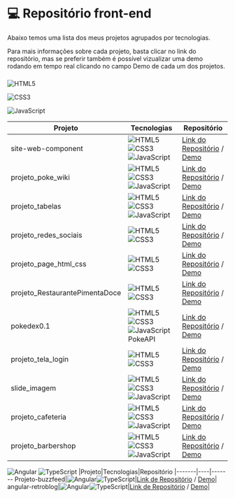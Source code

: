 
# 💻  Repositório front-end


Abaixo temos uma lista dos meus projetos agrupados por tecnologias.

Para mais informações sobre cada projeto, basta clicar no link do repositório, mas se preferir também é possível vizualizar uma demo rodando em tempo real clicando no campo Demo de cada um dos projetos.

### 
![HTML5](https://img.shields.io/badge/HTML5-E34F26?style=for-the-badge&logo=html5&logoColor=white)

![CSS3](https://img.shields.io/badge/CSS3-1572B6?style=for-the-badge&logo=css3&logoColor=white)

![JavaScript](https://img.shields.io/badge/JavaScript-F7DF1E?style=for-the-badge&logo=javascript&logoColor=black)

|Projeto|Tecnologias|Repositório
|-----|-----|-----
site-web-component|![HTML5](https://img.shields.io/badge/HTML5-E34F26?style=for-the-badge&logo=html5&logoColor=white)![CSS3](https://img.shields.io/badge/CSS3-1572B6?style=for-the-badge&logo=css3&logoColor=white)![JavaScript](https://img.shields.io/badge/JavaScript-F7DF1E?style=for-the-badge&logo=javascript&logoColor=black)|[Link do Repositório](https://github.com/Diogo010101/site-web-component) / [Demo](https://diogo010101.github.io/site-web-component/)|
projeto_poke_wiki|![HTML5](https://img.shields.io/badge/HTML5-E34F26?style=for-the-badge&logo=html5&logoColor=white)![CSS3](https://img.shields.io/badge/CSS3-1572B6?style=for-the-badge&logo=css3&logoColor=white)![JavaScript](https://img.shields.io/badge/JavaScript-F7DF1E?style=for-the-badge&logo=javascript&logoColor=black)|[Link do Repositório](https://github.com/Diogo010101/projeto_poke_wiki) / [Demo](https://diogo010101.github.io/projeto_poke_wiki/)|
projeto_tabelas|![HTML5](https://img.shields.io/badge/HTML5-E34F26?style=for-the-badge&logo=html5&logoColor=white)![CSS3](https://img.shields.io/badge/CSS3-1572B6?style=for-the-badge&logo=css3&logoColor=white)![JavaScript](https://img.shields.io/badge/JavaScript-F7DF1E?style=for-the-badge&logo=javascript&logoColor=black)|[Link do Repositório](https://github.com/Diogo010101/projeto_tabelas) / [Demo](https://diogo010101.github.io/projeto_tabelas/)|
projeto_redes_sociais|![HTML5](https://img.shields.io/badge/HTML5-E34F26?style=for-the-badge&logo=html5&logoColor=white)![CSS3](https://img.shields.io/badge/CSS3-1572B6?style=for-the-badge&logo=css3&logoColor=white)|[Link do Repositório](https://github.com/Diogo010101/projeto_redes_sociais) / [Demo](https://diogo010101.github.io/projeto_redes_sociais/)|
projeto_page_html_css|![HTML5](https://img.shields.io/badge/HTML5-E34F26?style=for-the-badge&logo=html5&logoColor=white)![CSS3](https://img.shields.io/badge/CSS3-1572B6?style=for-the-badge&logo=css3&logoColor=white)|[Link do Repositório](https://github.com/Diogo010101/projeto_page_html_css) / [Demo](https://diogo010101.github.io/projeto_page_html_css/)|
projeto_RestaurantePimentaDoce|![HTML5](https://img.shields.io/badge/HTML5-E34F26?style=for-the-badge&logo=html5&logoColor=white)![CSS3](https://img.shields.io/badge/CSS3-1572B6?style=for-the-badge&logo=css3&logoColor=white)|[Link do Repositório](https://github.com/Diogo010101/projeto_RestaurantePimentaDoce) / [Demo](https://diogo010101.github.io/projeto_RestaurantePimentaDoce/)|
pokedex0.1|![HTML5](https://img.shields.io/badge/HTML5-E34F26?style=for-the-badge&logo=html5&logoColor=white)![CSS3](https://img.shields.io/badge/CSS3-1572B6?style=for-the-badge&logo=css3&logoColor=white)![JavaScript](https://img.shields.io/badge/JavaScript-F7DF1E?style=for-the-badge&logo=javascript&logoColor=black)PokeAPI|[Link do Repositório](https://github.com/Diogo010101/pokedex0.1) / [Demo](https://diogo010101.github.io/pokedex0.1/)|
projeto_tela_login|![HTML5](https://img.shields.io/badge/HTML5-E34F26?style=for-the-badge&logo=html5&logoColor=white)![CSS3](https://img.shields.io/badge/CSS3-1572B6?style=for-the-badge&logo=css3&logoColor=white)|[Link do Repositório](https://github.com/Diogo010101/projeto_tela_login) / [Demo](https://diogo010101.github.io/projeto_tela_login/)|
slide_imagem|![HTML5](https://img.shields.io/badge/HTML5-E34F26?style=for-the-badge&logo=html5&logoColor=white)![CSS3](https://img.shields.io/badge/CSS3-1572B6?style=for-the-badge&logo=css3&logoColor=white)![JavaScript](https://img.shields.io/badge/JavaScript-F7DF1E?style=for-the-badge&logo=javascript&logoColor=black)|[Link do Repositório](https://github.com/Diogo010101/slide_imagem) / [Demo](https://diogo010101.github.io/slide_imagem/)|
projeto_cafeteria|![HTML5](https://img.shields.io/badge/HTML5-E34F26?style=for-the-badge&logo=html5&logoColor=white)![CSS3](https://img.shields.io/badge/CSS3-1572B6?style=for-the-badge&logo=css3&logoColor=white)![JavaScript](https://img.shields.io/badge/JavaScript-F7DF1E?style=for-the-badge&logo=javascript&logoColor=black)|[Link do Repositório](https://github.com/Diogo010101/projeto_cafeteria) / [Demo](https://diogo010101.github.io/projeto_cafeteria/)|
projeto_barbershop|![HTML5](https://img.shields.io/badge/HTML5-E34F26?style=for-the-badge&logo=html5&logoColor=white)![CSS3](https://img.shields.io/badge/CSS3-1572B6?style=for-the-badge&logo=css3&logoColor=white)![JavaScript](https://img.shields.io/badge/JavaScript-F7DF1E?style=for-the-badge&logo=javascript&logoColor=black)|[Link do Repositório](https://github.com/Diogo010101/projeto_barbershop) / [Demo](https://diogo010101.github.io/projeto_barbershop/)|




![Angular](https://img.shields.io/badge/Angular-DD0031?style=for-the-badge&logo=angular&logoColor=white)
![TypeScript](https://img.shields.io/badge/TypeScript-007ACC?style=for-the-badge&logo=typescript&logoColor=white)
|Projeto|Tecnologias|Repositório
|-------|----|-------
Projeto-buzzfeed|![Angular](https://img.shields.io/badge/Angular-DD0031?style=for-the-badge&logo=angular&logoColor=white)![TypeScript](https://img.shields.io/badge/TypeScript-007ACC?style=for-the-badge&logo=typescript&logoColor=white)|[Link de Repositório](https://github.com/Diogo010101/buzzfeed) / [Demo](https://diogo010101.github.io/buzzfeed/)|
angular-retroblog|![Angular](https://img.shields.io/badge/Angular-DD0031?style=for-the-badge&logo=angular&logoColor=white)![TypeScript](https://img.shields.io/badge/TypeScript-007ACC?style=for-the-badge&logo=typescript&logoColor=white)|[Link de Repositório](https://github.com/Diogo010101/angular-retroblog) / [Demo](https://diogo010101.github.io/angular-retroblog/)|


